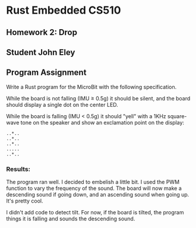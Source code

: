 
# Rust Embedded CS510

## Homework 2: Drop

## Student John Eley

## Program Assignment

Write a Rust program for the MicroBit with the following specification.

While the board is not falling (IMU ≥ 0.5g) it should be silent, and the board should display a single dot on the center LED.

While the board is falling (IMU < 0.5g) it should "yell" with a 1KHz square-wave tone on the speaker and show an exclamation point on the display:

```
..*..
..*..
..*..
.....
..*..
```

### Results:

The program ran well. I decided to embelish a little bit. I used the PWM function to vary the frequency of the sound. The board will now make a descending sound if going down, and an ascending sound when going up. It's pretty cool. 

I didn't add code to detect tilt. For now, if the board is tilted, the program things it is falling and sounds the descending sound. 